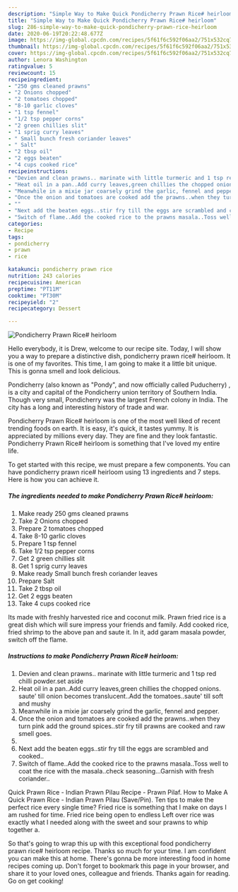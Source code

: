 ```yaml
---
description: "Simple Way to Make Quick Pondicherry Prawn Rice# heirloom"
title: "Simple Way to Make Quick Pondicherry Prawn Rice# heirloom"
slug: 286-simple-way-to-make-quick-pondicherry-prawn-rice-heirloom
date: 2020-06-19T20:22:48.677Z
image: https://img-global.cpcdn.com/recipes/5f61f6c592f06aa2/751x532cq70/pondicherry-prawn-rice-heirloom-recipe-main-photo.jpg
thumbnail: https://img-global.cpcdn.com/recipes/5f61f6c592f06aa2/751x532cq70/pondicherry-prawn-rice-heirloom-recipe-main-photo.jpg
cover: https://img-global.cpcdn.com/recipes/5f61f6c592f06aa2/751x532cq70/pondicherry-prawn-rice-heirloom-recipe-main-photo.jpg
author: Lenora Washington
ratingvalue: 5
reviewcount: 15
recipeingredient:
- "250 gms cleaned prawns"
- "2 Onions chopped"
- "2 tomatoes chopped"
- "8-10 garlic cloves"
- "1 tsp fennel"
- "1/2 tsp pepper corns"
- "2 green chillies slit"
- "1 sprig curry leaves"
- " Small bunch fresh coriander leaves"
- " Salt"
- "2 tbsp oil"
- "2 eggs beaten"
- "4 cups cooked rice"
recipeinstructions:
- "Devien and clean prawns.. marinate with little turmeric and 1 tsp red chilli powder.set aside"
- "Heat oil in a pan..Add curry leaves,green chillies the chopped onions. saute&#39; till onion becomes translucent..Add the tomatoes..saute&#39; till soft and mushy"
- "Meanwhile in a mixie jar coarsely grind the garlic, fennel and pepper."
- "Once the onion and tomatoes are cooked add the prawns..when they turn pink add the ground spices..stir fry till prawns are cooked and raw smell goes."
- ""
- "Next add the beaten eggs..stir fry till the eggs are scrambled and cooked.."
- "Switch of flame..Add the cooked rice to the prawns masala..Toss well to coat the rice with the masala..check seasoning...Garnish with fresh coriander.."
categories:
- Recipe
tags:
- pondicherry
- prawn
- rice

katakunci: pondicherry prawn rice 
nutrition: 243 calories
recipecuisine: American
preptime: "PT11M"
cooktime: "PT30M"
recipeyield: "2"
recipecategory: Dessert

---
```



![Pondicherry Prawn Rice# heirloom](https://img-global.cpcdn.com/recipes/5f61f6c592f06aa2/751x532cq70/pondicherry-prawn-rice-heirloom-recipe-main-photo.jpg)

Hello everybody, it is Drew, welcome to our recipe site. Today, I will show you a way to prepare a distinctive dish, pondicherry prawn rice# heirloom. It is one of my favorites. This time, I am going to make it a little bit unique. This is gonna smell and look delicious.

Pondicherry (also known as &#34;Pondy&#34;, and now officially called Puducherry) , is a city and capital of the Pondicherry union territory of Southern India. Though very small, Pondicherry was the largest French colony in India. The city has a long and interesting history of trade and war.

Pondicherry Prawn Rice# heirloom is one of the most well liked of recent trending foods on earth. It is easy, it's quick, it tastes yummy. It is appreciated by millions every day. They are fine and they look fantastic. Pondicherry Prawn Rice# heirloom is something that I've loved my entire life.


To get started with this recipe, we must prepare a few components. You can have pondicherry prawn rice# heirloom using 13 ingredients and 7 steps. Here is how you can achieve it.

<!--inarticleads1-->

##### The ingredients needed to make Pondicherry Prawn Rice# heirloom:

1. Make ready 250 gms cleaned prawns
1. Take 2 Onions chopped
1. Prepare 2 tomatoes chopped
1. Take 8-10 garlic cloves
1. Prepare 1 tsp fennel
1. Take 1/2 tsp pepper corns
1. Get 2 green chillies slit
1. Get 1 sprig curry leaves
1. Make ready  Small bunch fresh coriander leaves
1. Prepare  Salt
1. Take 2 tbsp oil
1. Get 2 eggs beaten
1. Take 4 cups cooked rice


Its made with freshly harvested rice and coconut milk. Prawn fried rice is a great dish which will sure impress your friends and family. Add cooked rice, fried shrimp to the above pan and saute it. In it, add garam masala powder, switch off the flame. 

<!--inarticleads2-->

##### Instructions to make Pondicherry Prawn Rice# heirloom:

1. Devien and clean prawns.. marinate with little turmeric and 1 tsp red chilli powder.set aside
1. Heat oil in a pan..Add curry leaves,green chillies the chopped onions. saute&#39; till onion becomes translucent..Add the tomatoes..saute&#39; till soft and mushy
1. Meanwhile in a mixie jar coarsely grind the garlic, fennel and pepper.
1. Once the onion and tomatoes are cooked add the prawns..when they turn pink add the ground spices..stir fry till prawns are cooked and raw smell goes.
1. 
1. Next add the beaten eggs..stir fry till the eggs are scrambled and cooked..
1. Switch of flame..Add the cooked rice to the prawns masala..Toss well to coat the rice with the masala..check seasoning...Garnish with fresh coriander..


Quick Prawn Rice - Indian Prawn Pilau Recipe - Prawn Pilaf. How to Make A Quick Prawn Rice - Indian Prawn Pilau (Save/Pin). Ten tips to make the perfect rice every single time? Fried rice is something that I make on days I am rushed for time. Fried rice being open to endless Left over rice was exactly what I needed along with the sweet and sour prawns to whip together a. 

So that's going to wrap this up with this exceptional food pondicherry prawn rice# heirloom recipe. Thanks so much for your time. I am confident you can make this at home. There's gonna be more interesting food in home recipes coming up. Don't forget to bookmark this page in your browser, and share it to your loved ones, colleague and friends. Thanks again for reading. Go on get cooking!
